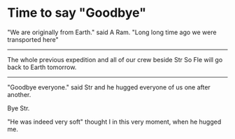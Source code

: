 # Time to say "Goodbye"

"We are originally from Earth." said A Ram. 
"Long long time ago we were transported here"

*******

The whole previous expedition and all of our crew beside Str So Fle will go back to Earth tomorrow. 

***********


"Goodbye everyone." said Str and he hugged everyone of us one after another.  

Bye Str. 

"He was indeed very soft" thought I in this very moment, when he hugged me.